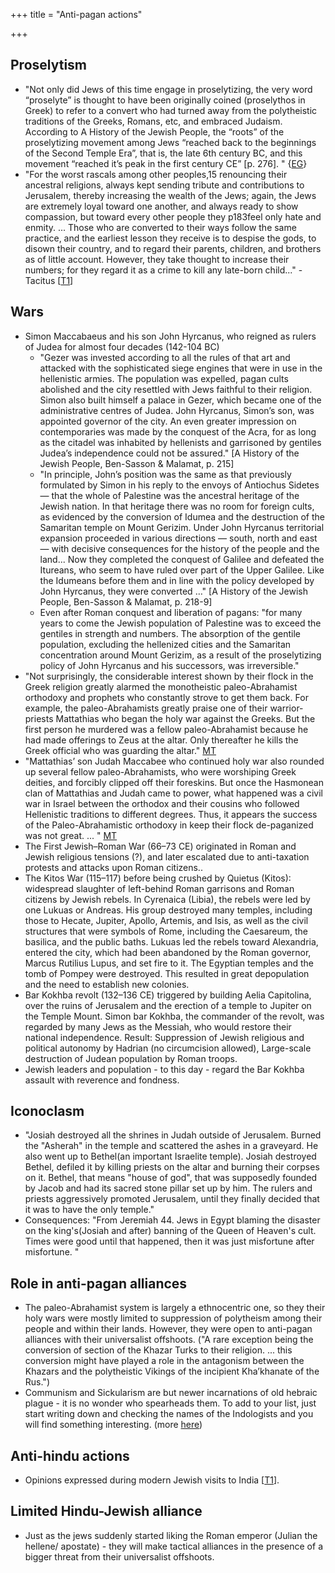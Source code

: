 +++
title = "Anti-pagan actions"

+++
## Proselytism
- "Not only did Jews of this time engage in proselytizing, the very word “proselyte” is thought to have been originally coined (proselythos in Greek) to refer to a convert who had turned away from the polytheistic traditions of the Greeks, Romans, etc, and embraced Judaism. According to A History of the Jewish People, the “roots” of the proselytizing movement among Jews “reached back to the beginnings of the Second Temple Era”, that is, the late 6th century BC, and this movement “reached it’s peak in the first century CE” [p. 276]. " {[EG](https://egregores.wordpress.com/2009/09/12/constantine-a-brief-history-of-revolutionary-monotheism-part-three/)}
- "For the worst rascals among other peoples,15 renouncing their ancestral religions, always kept sending tribute and contributions to Jerusalem, thereby increasing the wealth of the Jews; again, the Jews are extremely loyal toward one another, and always ready to show compassion, but toward every other people they p183feel only hate and enmity. ... Those who are converted to their ways follow the same practice, and the earliest lesson they receive is to despise the gods, to disown their country, and to regard their parents, children, and brothers as of little account.  However, they take thought to increase their numbers; for they regard it as a crime to kill any late-born child..." - Tacitus \[[T1](http://penelope.uchicago.edu/Thayer/E/Roman/Texts/Tacitus/Histories/5A*.html)\]

## Wars
- Simon Maccabaeus and his son John Hyrcanus, who reigned as rulers of Judea for almost four decades (142-104 BC)
  - "Gezer was invested according to all the rules of that art and attacked with the sophisticated siege engines that were in use in the hellenistic armies. The population was expelled, pagan cults abolished and the city resettled with Jews faithful to their religion. Simon also built himself a palace in Gezer, which became one of the administrative centres of Judea. John Hyrcanus, Simon’s son, was appointed governor of the city. An even greater impression on contemporaries was made by the conquest of the Acra, for as long as the citadel was inhabited by hellenists and garrisoned by gentiles Judea’s independence could not be assured." [A History of the Jewish People, Ben-Sasson & Malamat, p. 215]
  - "In principle, John’s position was the same as that previously formulated by Simon in his reply to the envoys of Antiochus Sidetes — that the whole of Palestine was the ancestral heritage of the Jewish nation. In that heritage there was no room for foreign cults, as evidenced by the conversion of Idumea and the destruction of the Samaritan temple on Mount Gerizim. Under John Hyrcanus territorial expansion proceeded in various directions — south, north and east — with decisive consequences for the history of the people and the land...  Now they completed the conquest of Galilee and defeated the Itureans, who seem to have ruled over part of the Upper Galilee. Like the Idumeans before them and in line with the policy developed by John Hyrcanus, they were converted …"  [A History of the Jewish People, Ben-Sasson & Malamat, p. 218-9]
  - Even after Roman conquest and liberation of pagans: "for many years to come the Jewish population of Palestine was to exceed the gentiles in strength and numbers. The absorption of the gentile population, excluding the hellenized cities and the Samaritan concentration around Mount Gerizim, as a result of the proselytizing policy of John Hyrcanus and his successors, was irreversible."
- "Not surprisingly, the considerable interest shown by their flock in the Greek religion greatly alarmed the monotheistic paleo-Abrahamist orthodoxy and prophets who constantly strove to get them back. For example, the paleo-Abrahamists greatly praise one of their warrior-priests Mattathias who began the holy war against the Greeks. But the first person he murdered was a fellow paleo-Abrahamist because he had made offerings to Zeus at the altar. Only thereafter he kills the Greek official who was guarding the altar." [MT](https://manasataramgini.wordpress.com/2013/12/17/a-greco-semitic-apollonian-ritual-and-the-heathen-assimilation-of-paleo-abrahamism/)
- "Mattathias’ son Judah Maccabee who continued holy war also rounded up several fellow paleo-Abrahamists, who were worshiping Greek deities, and forcibly clipped off their foreskins. But once the Hasmonean clan of Mattathias and Judah came to power, what happened was a civil war in Israel between the orthodox and their cousins who followed Hellenistic traditions to different degrees. Thus, it appears the success of the Paleo-Abrahamistic orthodoxy in keep their flock de-paganized was not great. ... " [MT](https://manasataramgini.wordpress.com/2013/12/17/a-greco-semitic-apollonian-ritual-and-the-heathen-assimilation-of-paleo-abrahamism/)
- The First Jewish–Roman War (66–73 CE) originated in Roman and Jewish religious tensions (?), and later escalated due to anti-taxation protests and attacks upon Roman citizens..
- The Kitos War (115–117) before being crushed by Quietus (Kitos): widespread slaughter of left-behind Roman garrisons and Roman citizens by Jewish rebels. In Cyrenaica (Libia), the rebels were led by one Lukuas or Andreas. His group destroyed many temples, including those to Hecate, Jupiter, Apollo, Artemis, and Isis, as well as the civil structures that were symbols of Rome, including the Caesareum, the basilica, and the public baths. Lukuas led the rebels toward Alexandria, entered the city, which had been abandoned by the Roman governor, Marcus Rutilius Lupus, and set fire to it. The Egyptian temples and the tomb of Pompey were destroyed. This resulted in great depopulation and the need to establish new colonies.
- Bar Kokhba revolt (132–136 CE) triggered by building Aelia Capitolina, over the ruins of Jerusalem and the erection of a temple to Jupiter on the Temple Mount. Simon bar Kokhba, the commander of the revolt, was regarded by many Jews as the Messiah, who would restore their national independence. Result: Suppression of Jewish religious and political autonomy by Hadrian (no circumcision allowed), Large-scale destruction of Judean population by Roman troops.
- Jewish leaders and population - to this day - regard the Bar Kokhba assault with reverence and fondness.

## Iconoclasm
- "Josiah destroyed all the shrines in Judah outside of Jerusalem. Burned the "Asherah" in the temple and scattered the ashes in a graveyard. He also went up to Bethel(an important Israelite temple). Josiah destroyed Bethel, defiled it by killing priests on the altar and burning their corpses on it. Bethel, that means "house of god", that was supposedly founded by Jacob and had its sacred stone pillar set up by him. The rulers and priests aggressively promoted Jerusalem, until they finally decided that it was to have the only temple."
- Consequences: "From Jeremiah 44. Jews in Egypt blaming the disaster on the king's(Josiah and after) banning of the Queen of Heaven's cult. Times were good until that happened, then it was just misfortune after misfortune. "

## Role in anti-pagan alliances
- The paleo-Abrahamist system is largely a ethnocentric one, so they their holy wars were mostly limited to suppression of polytheism among their people and within their lands. However, they were open to anti-pagan alliances with their universalist offshoots. ("A rare exception being the conversion of section of the Khazar Turks to their religion. ... this conversion might have played a role in the antagonism between the Khazars and the polytheistic Vikings of the incipient Kha’khanate of the Rus.")
-  Communism and Sickularism are but newer incarnations of old hebraic plague - it is no wonder who spearheads them. To add to your list, just start writing down and checking the names of the Indologists and you will find something interesting. (more [here](../academia/charges/))

## Anti-hindu actions
- Opinions expressed during modern Jewish visits to India \[[T1](https://twitter.com/sighbaboo/status/725514089850503168)\].

## Limited Hindu-Jewish alliance
- Just as the jews suddenly started liking the Roman emperor (Julian the hellene/ apostate) - they will make tactical alliances in the presence of a bigger threat from their universalist offshoots.
